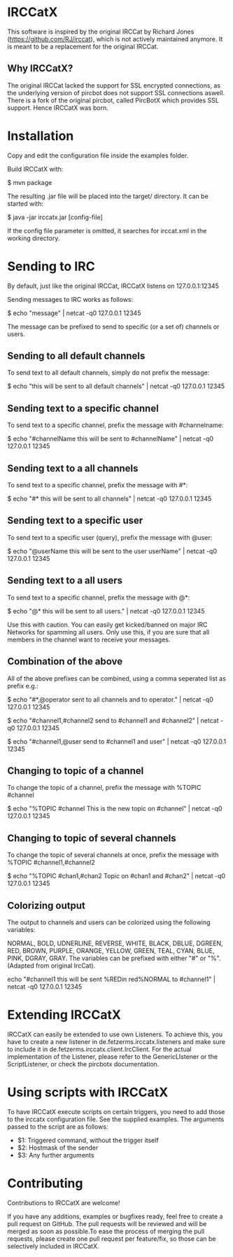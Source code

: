 IRCCatX
=======

This software is inspired by the original IRCCat by Richard Jones (https://github.com/RJ/irccat), which is not actively
maintained anymore. It is meant to be a replacement for the original IRCCat.

Why IRCCatX?
------------
The original IRCCat lacked the support for SSL encrypted connections, as the underlying version of pircbot does not
support SSL connections aswell. There is a fork of the original pircbot, called PircBotX which provides SSL support.
Hence IRCCatX was born.

Installation
============
Copy and edit the configuration file inside the examples folder.

Build IRCCatX with: 

$ mvn package

The resulting .jar file will be placed into the target/ directory. It can be started with:

$ java -jar irccatx.jar [config-file]

If the config file parameter is omitted, it searches for irccat.xml in the working directory.

Sending to IRC
===============

By default, just like the original IRCCat, IRCCatX listens on 127.0.0.1:12345

Sending messages to IRC works as follows:

$ echo "message" | netcat -q0 127.0.0.1 12345

The message can be prefixed to send to specific (or a set of) channels or users.

Sending to all default channels
-------------------------------

To send text to all default channels, simply do not prefix the message:

$ echo "this will be sent to all default channels" | netcat -q0 127.0.0.1 12345

Sending text to a specific channel
----------------------------------

To send text to a specific channel, prefix the message with #channelname:

$ echo "#channelName this will be sent to #channelName" | netcat -q0 127.0.0.1 12345

Sending text to a all channels
------------------------------

To send text to a specific channel, prefix the message with #*:

$ echo "#* this will be sent to all channels" | netcat -q0 127.0.0.1 12345


Sending text to a specific user
--------------------------------
To send text to a specific user (query), prefix the message with @user:

$ echo "@userName this will be sent to the user userName" | netcat -q0 127.0.0.1 12345

Sending text to a all users
---------------------------

To send text to a specific channel, prefix the message with @*:

$ echo "@* this will be sent to all users." | netcat -q0 127.0.0.1 12345

Use this with caution. You can easily get kicked/banned on major IRC Networks for spamming all users. 
Only use this, if you are sure that all members in the channel want to receive your messages.

Combination of the above
------------------------

All of the above prefixes can be combined, using a comma seperated list as prefix e.g.:

$ echo "#*,@operator sent to all channels and to operator." | netcat -q0 127.0.0.1 12345

$ echo "#channel1,#channel2 send to #channel1 and #channel2" | netcat -q0 127.0.0.1 12345

$ echo "#channel1,@user send to #channel1 and user" | netcat -q0 127.0.0.1 12345


Changing to topic of a channel
------------------------------

To change the topic of a channel, prefix the message with %TOPIC #channel

$ echo "%TOPIC #channel This is the new topic on #channel" | netcat -q0 127.0.0.1 12345

Changing to topic of several channels
--------------------------------------

To change the topic of several channels at once, prefix the message with <br>%TOPIC #channel1,#channel2

$ echo "%TOPIC #chan1,#chan2 Topic on #chan1 and #chan2" | netcat -q0 127.0.0.1 12345

Colorizing output
-----------------

The output to channels and users can be colorized using the following variables:

NORMAL, BOLD, UDNERLINE, REVERSE, WHITE, BLACK, DBLUE, DGREEN, RED, BROWN, PURPLE, ORANGE, YELLOW, GREEN, TEAL, CYAN,
BLUE, PINK, DGRAY, GRAY. The variables can be prefixed with either "#" or "%". (Adapted from original IrcCat).

echo "#channel1 this will be sent %REDin red%NORMAL to #channel1" | netcat -q0 127.0.0.1 12345


Extending IRCCatX
=================

IRCCatX can easily be extended to use own Listeners. To achieve this, you have to create a new listener in 
de.fetzerms.irccatx.listeners and make sure to include it in de.fetzerms.irccatx.client.IrcClient. For the actual
implementation of the Listener, please refer to the GenericLIstener or the ScriptListener, or check the pircbotx
documentation.

Using scripts with IRCCatX
==========================

To have IRCCatX execute scripts on certain triggers, you need to add those to the irccatx configuration file. 
See the supplied examples. The arguments passed to the script are as follows: 

- $1: Triggered command, without the trigger itself
- $2: Hostmask of the sender
- $3: Any further arguments

Contributing
============

Contributions to IRCCatX are welcome!

If you have any additions, examples or bugfixes ready, feel free to create a pull request on GitHub. The pull requests will be reviewed
and will be merged as soon as possible.To ease the process of merging the pull requests, please create one pull request
 per feature/fix, so those can be selectively included in IRCCatX.